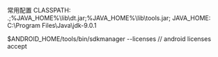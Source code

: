 常用配置
CLASSPATH: .;%JAVA_HOME%\lib\dt.jar;%JAVA_HOME%\lib\tools.jar;
JAVA_HOME: C:\Program Files\Java\jdk-9.0.1


$ANDROID_HOME/tools/bin/sdkmanager --licenses // android licenses accept
